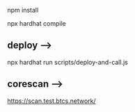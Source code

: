 npm install

npx  hardhat compile

## deploy -->
npx hardhat run scripts/deploy-and-call.js

## corescan -->
https://scan.test.btcs.network/